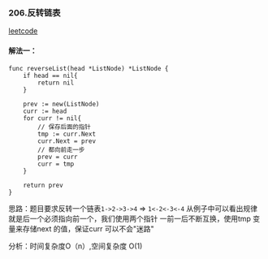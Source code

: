 ### 206.反转链表

[leetcode](https://leetcode-cn.com/problems/reverse-linked-list/)


#### 解法一：
```
func reverseList(head *ListNode) *ListNode {
    if head == nil{
        return nil
    }
    
    prev := new(ListNode)
    curr := head
    for curr != nil{
        // 保存后面的指针
        tmp := curr.Next
        curr.Next = prev
        // 都向前走一步
        prev = curr
        curr = tmp
    }
    
    return prev
}

```

思路：题目要求反转一个链表`1->2->3->4`  => `1<-2<-3<-4` 从例子中可以看出规律就是后一个必须指向前一个，我们使用两个指针
一前一后不断互换，使用tmp 变量来存储next 的值，保证curr 可以不会"迷路"

分析：时间复杂度O（n）,空间复杂度 O(1)